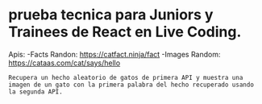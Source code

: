 # prueba tecnica para Juniors y Trainees de React en Live Coding.

Apis:
-Facts Randon: https://catfact.ninja/fact
-Images Random: https://cataas.com/cat/says/hello

    Recupera un hecho aleatorio de gatos de primera API y muestra una imagen de un gato con la primera palabra del hecho recuperado usando la segunda API.

    